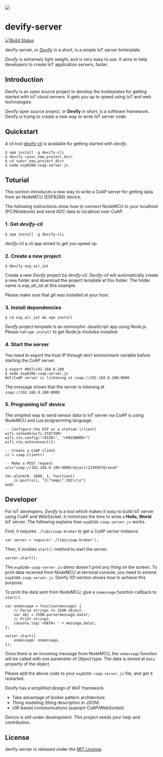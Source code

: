 ![](http://res.cloudinary.com/jollen/image/upload/h_110/v1455862763/devify-logo_rh63vl.png)

# devify-server

[![Build Status](https://travis-ci.org/DevifyPlatform/devify-server.svg?branch=master)](https://travis-ci.org/DevifyPlatform/devify-server)

devify-server, or [*Devify*](https://github.com/DevifyPlatform/devify-server) in a short, is a simple IoT server boilerplate. 

*Devify* is extremely light weight, and is very easy to use. It aims to help developers to create IoT application servers, faster.

## Introduction

Devify is an open source project to develop the boilerplates for getting started with IoT cloud servers. It gets you up to speed using IoT and web technologies.

Devify open source project, or **Devify** in short, is a software framework. Devify is trying to create a new way to write IoT server code.

## Quickstart

A cli tool [devify-cli](https://github.com/DevifyPlatform/devify-cli) is available for getting started with *devify*.

```
$ npm install -g devify-cli
$ devify <your_new_project_dir>
$ cd <your_new_project_dir>
$ node esp8266-coap-server.js 
```

## Toturial

This section introduces a new way to write a CoAP server for getting data from an NodeMCU (ESP8266) device.

The following instructions show how to connect NodeMCU to your localhost (PC/Notebook) and send ADC data to localhost  over CoAP.

### 1. Get *devify-cli*

```
$ npm install -g devify-cli 
```

*devify-cli* a cli app aimed to get you speed up.

### 2. Create a new project

```
$ devify esp_air_iot
```
Create a new *Devify* project by *devify-cli*. *Devify-cli* will automatically create a new folder and download the project template at this folder. The folder name is *esp_air_iot* at this example.

Please make sure that *git* was installed at your host.

### 3. Install dependencies

```
$ cd esp_air_iot && npm install
```

*Devify* project template is an isomorphic JavaScript app using Node.js. Please run ```npm install``` to get Node.js modules installed.

### 4. Start the server

You need to export the host IP through ```HOST``` environment variable before starting the CoAP server. 

```
$ export HOST=192.168.0.100
$ node esp8266-coap-server.js 
WoT/CoAP server is listening at coap://192.168.0.100:8000
```
The message shows that the server is listening at ```coap://192.168.0.100:8000```.

### 5. Programing IoT device

The simplest way to send sensor data to IoT server via CoAP is using NodeMCU and Lua programming language.

```
-- Configure the ESP as a station (client)
wifi.setmode(wifi.STATION)  
wifi.sta.config("<SSID>", "<PASSWORD>")  
wifi.sta.autoconnect(1)

-- Create a CoAP client
cc = coap.Client()

-- Make a POST request
uri="coap://192.168.0.100:8000/object/12345678/send"

tmr.alarm(0, 1000, 1, function() 
    cc:post(uri, "{\"temp\":20}\r\n")
end)
```

## Developer

For IoT developers, *Devify* is a tool which makes it easy to build IoT server using CoAP and WebSocket. It minimizes the time to write a **Hello, World** IoT server. The following explains how ```esp8266-coap-server.js``` works.

First, it requires ```./libs/coap-broker``` to get a CoAP server instance.

```
var server = require('./libs/coap-broker');
```
Then, it invokes ```start()``` method to start the server.

```
server.start();
```

The ```esp8266-coap-server.js``` demo doesn't print any thing on the screen. To print data received from NodeMCU at terminal console, you need to extend ```esp8266-coap-server.js```. Devify 101 section shows how to achieve this purpose. 

To print the data sent from NodeMCU, give a ```onmessage``` function callback to ```start()```.

```
var onmessage = function(message) {
	// Parse strings to JSON object.
	var obj = JSON.parse(message.data);
	// Print strings.
	console.log('<DATA> ' + message.data);
};

server.start({
	onmessage: onmessage,
});
```
Once there is an incoming message from NodeMCU, the ```onmessage``` function will be called with one parameter of *Object* type. The  data is stored at ```data``` property of the object.

Please add the above code to your ```esp8266-coap-server.js``` file, and get it restarted.

Devify has a simplified design of WoT framework.

* Take advantage of broker pattern architecture
* Thing modeling (thing description in JSON)
* URI based communications (supoprt CoAP/WebSocket)

Device is still under development. This project needs your help and contribution.

## License

devify-server is released under the [MIT License](http://www.opensource.org/licenses/MIT).
